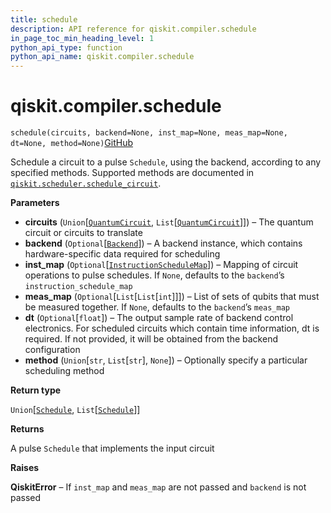 ```yaml
---
title: schedule
description: API reference for qiskit.compiler.schedule
in_page_toc_min_heading_level: 1
python_api_type: function
python_api_name: qiskit.compiler.schedule
---
```


# qiskit.compiler.schedule

<span id="qiskit.compiler.schedule" />

`schedule(circuits, backend=None, inst_map=None, meas_map=None, dt=None, method=None)`[GitHub](https://github.com/qiskit/qiskit/tree/stable/0.22/qiskit/compiler/scheduler.py "view source code")

Schedule a circuit to a pulse `Schedule`, using the backend, according to any specified methods. Supported methods are documented in [`qiskit.scheduler.schedule_circuit`](qiskit.scheduler.schedule_circuit#module-qiskit.scheduler.schedule_circuit "qiskit.scheduler.schedule_circuit").

**Parameters**

*   **circuits** (`Union`\[[`QuantumCircuit`](qiskit.circuit.QuantumCircuit "qiskit.circuit.quantumcircuit.QuantumCircuit"), `List`\[[`QuantumCircuit`](qiskit.circuit.QuantumCircuit "qiskit.circuit.quantumcircuit.QuantumCircuit")]]) – The quantum circuit or circuits to translate
*   **backend** (`Optional`\[[`Backend`](qiskit.providers.Backend "qiskit.providers.backend.Backend")]) – A backend instance, which contains hardware-specific data required for scheduling
*   **inst\_map** (`Optional`\[[`InstructionScheduleMap`](qiskit.pulse.InstructionScheduleMap "qiskit.pulse.instruction_schedule_map.InstructionScheduleMap")]) – Mapping of circuit operations to pulse schedules. If `None`, defaults to the `backend`’s `instruction_schedule_map`
*   **meas\_map** (`Optional`\[`List`\[`List`\[`int`]]]) – List of sets of qubits that must be measured together. If `None`, defaults to the `backend`’s `meas_map`
*   **dt** (`Optional`\[`float`]) – The output sample rate of backend control electronics. For scheduled circuits which contain time information, dt is required. If not provided, it will be obtained from the backend configuration
*   **method** (`Union`\[`str`, `List`\[`str`], `None`]) – Optionally specify a particular scheduling method

**Return type**

`Union`\[[`Schedule`](qiskit.pulse.Schedule "qiskit.pulse.schedule.Schedule"), `List`\[[`Schedule`](qiskit.pulse.Schedule "qiskit.pulse.schedule.Schedule")]]

**Returns**

A pulse `Schedule` that implements the input circuit

**Raises**

**QiskitError** – If `inst_map` and `meas_map` are not passed and `backend` is not passed

